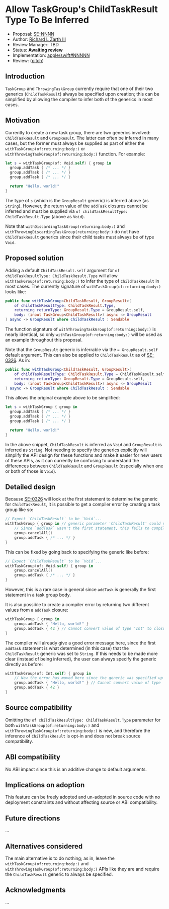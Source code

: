 # Allow TaskGroup's ChildTaskResult Type To Be Inferred

* Proposal: [SE-NNNN](NNNN-allow-taskgroup-childtaskresult-type-to-be-inferred.md)
* Author: [Richard L Zarth III](https://github.com/rlziii)
* Review Manager: TBD
* Status: **Awaiting review**
* Implementation: [apple/swift#NNNNN](https://github.com/apple/swift/pull/NNNNN)
* Review: ([pitch](https://forums.swift.org/t/allow-taskgroups-childtaskresult-type-to-be-inferred/72175))

## Introduction

`TaskGroup` and `ThrowingTaskGroup` currently require that one of their two generics (`ChildTaskResult`) always be specified upon creation; this can be simplified by allowing the compiler to infer both of the generics in most cases.

## Motivation

Currently to create a new task group, there are two generics involved: `ChildTaskResult` and `GroupResult`.  The latter can often be inferred in many cases, but the former must always be supplied as part of either the `withTaskGroup(of:returning:body:)` or `withThrowingTaskGroup(of:returning:body:)` function.  For example:

```swift
let s = withTaskGroup(of: Void.self) { group in
  group.addTask { /* ... */ }
  group.addTask { /* ... */ }
  group.addTask { /* ... */ }

  return "Hello, world!"
}
```

The type of `s` (which is the `GroupResult` generic) is inferred above (as `String`).  However, the return value of the `addTask` closures cannot be inferred and must be supplied via `of childTaskResultType: ChildTaskResult.Type` (above as `Void`).

Note that `withDiscardingTaskGroup(returning:body:)` and `withThrowingDiscardingTaskGroup(returning:body:)` do not have `ChildTaskResult` generics since their child tasks must always be of type `Void`.

## Proposed solution

Adding a default `ChildTaskResult.self` argument for `of childTaskResultType: ChildTaskResult.Type` will allow `withTaskGroup(of:returning:body:)` to infer the type of `ChildTaskResult` in most cases.  The currently signature of `withTaskGroup(of:returning:body:)` looks like:

```swift
public func withTaskGroup<ChildTaskResult, GroupResult>(
    of childTaskResultType: ChildTaskResult.Type,
    returning returnType: GroupResult.Type = GroupResult.self,
    body: (inout TaskGroup<ChildTaskResult>) async -> GroupResult
) async -> GroupResult where ChildTaskResult : Sendable
```

The function signature of `withThrowingTaskGroup(of:returning:body:)` is nearly identical, so only `withTaskGroup(of:returning:body:)` will be used as an example throughout this proposal.

Note that the `GroupResult` generic is inferrable via the `= GroupResult.self` default argument.  This can also be applied to `ChildTaskResult` as of [SE-0326](0326-extending-multi-statement-closure-inference.md).  As in:

```swift
public func withTaskGroup<ChildTaskResult, GroupResult>(
    of childTaskResultType: ChildTaskResult.Type = ChildTaskResult.self, // <- Updated.
    returning returnType: GroupResult.Type = GroupResult.self,
    body: (inout TaskGroup<ChildTaskResult>) async -> GroupResult
) async -> GroupResult where ChildTaskResult : Sendable
```

This allows the original example above to be simplified:

```swift
let s = withTaskGroup { group in
  group.addTask { /* ... */ }
  group.addTask { /* ... */ }
  group.addTask { /* ... */ }

  return "Hello, world!"
}
```

In the above snippet, `ChildTaskResult` is inferred as `Void` and `GroupResult` is inferred as `String`.  Not needing to specify the generics explicitly will simplify the API design for these functions and make it easier for new users of these APIs, as it can currently be confusing to understand the differences between `ChildTaskResult` and `GroupResult` (especially when one or both of those is `Void`).

## Detailed design

Because [SE-0326](0326-extending-multi-statement-closure-inference.md) will look at the first statement to determine the generic for `ChildTaskResult`, it is possible to get a compiler error by creating a task group like so:

```swift
// Expect `ChildTaskResult` to be `Void`...
withTaskGroup { group in // generic parameter 'ChildTaskResult' could not be inferred
    // Since `addTask` wasn't the first statement, this fails to compile.
    group.cancelAll()
    group.addTask { /* ... */ }
}
```

This can be fixed by going back to specifying the generic like before:

```swift
// Expect `ChildTaskResult` to be `Void`...
withTaskGroup(of: Void.self) { group in
    group.cancelAll()
    group.addTask { /* ... */ }
}
```

However, this is a rare case in general since `addTask` is generally the first statement in a task group body.

It is also possible to create a compiler error by returning two different values from a `addTask` closure:

```swift
withTaskGroup { group in
    group.addTask { "Hello, world!" }
    group.addTask { 42 } // Cannot convert value of type 'Int' to closure result type 'String'
}
```

The compiler will already give a good error message here, since the first `addTask` statement is what determined (in this case) that the `ChildTaskResult` generic was set to `String`.  If this needs to be made more clear (instead of being inferred), the user can always specify the generic directly as before:

```swift
withTaskGroup(of: Int.self) { group in
    // Now the error has moved here since the generic was specified up front...
    group.addTask { "Hello, world!" } // Cannot convert value of type 'String' to closure result type 'Int'
    group.addTask { 42 }
}
```

## Source compatibility

Omitting the `of childTaskResultType: ChildTaskResult.Type` parameter for both `withTaskGroup(of:returning:body:)` and `withThrowingTaskGroup(of:returning:body:)` is new, and therefore the inference of `ChildTaskResult` is opt-in and does not break source compatibility.

## ABI compatibility

No ABI impact since this is an additive change to default arguments.

## Implications on adoption

This feature can be freely adopted and un-adopted in source
code with no deployment constraints and without affecting source or ABI
compatibility.

## Future directions

...

## Alternatives considered

The main alternative is to do nothing; as in, leave the `withTaskGroup(of:returning:body:)` and `withThrowingTaskGroup(of:returning:body:)` APIs like they are and require the `ChildTaskResult` generic to always be specified.

## Acknowledgments

...